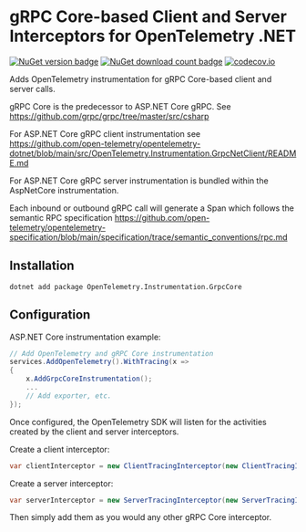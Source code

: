 # gRPC Core-based Client and Server Interceptors for OpenTelemetry .NET

[![NuGet version badge](https://img.shields.io/nuget/v/OpenTelemetry.Instrumentation.GrpcCore)](https://www.nuget.org/packages/OpenTelemetry.Instrumentation.GrpcCore)
[![NuGet download count badge](https://img.shields.io/nuget/dt/OpenTelemetry.Instrumentation.GrpcCore)](https://www.nuget.org/packages/OpenTelemetry.Instrumentation.GrpcCore)
[![codecov.io](https://codecov.io/gh/open-telemetry/opentelemetry-dotnet-contrib/branch/main/graphs/badge.svg?flag=unittests-Instrumentation.GrpcCore)](https://app.codecov.io/gh/open-telemetry/opentelemetry-dotnet-contrib?flags[0]=unittests-Instrumentation.GrpcCore)

Adds OpenTelemetry instrumentation for gRPC Core-based client and server calls.

gRPC Core is the predecessor to ASP.NET Core gRPC. See <https://github.com/grpc/grpc/tree/master/src/csharp>

For ASP.NET Core gRPC client instrumentation see <https://github.com/open-telemetry/opentelemetry-dotnet/blob/main/src/OpenTelemetry.Instrumentation.GrpcNetClient/README.md>

For ASP.NET Core gRPC server instrumentation is bundled within the AspNetCore
instrumentation.

Each inbound or outbound gRPC call will generate a Span which follows the
semantic RPC specification <https://github.com/open-telemetry/opentelemetry-specification/blob/main/specification/trace/semantic_conventions/rpc.md>

## Installation

```shell
dotnet add package OpenTelemetry.Instrumentation.GrpcCore
```

## Configuration

ASP.NET Core instrumentation example:

```csharp
// Add OpenTelemetry and gRPC Core instrumentation
services.AddOpenTelemetry().WithTracing(x =>
{
    x.AddGrpcCoreInstrumentation();
    ...
    // Add exporter, etc.
});
```

Once configured, the OpenTelemetry SDK will listen for the activities created
by the client and server interceptors.

Create a client interceptor:

```csharp
var clientInterceptor = new ClientTracingInterceptor(new ClientTracingInterceptorOptions());
```

Create a server interceptor:

```csharp
var serverInterceptor = new ServerTracingInterceptor(new ServerTracingInterceptorOptions());
```

Then simply add them as you would any other gRPC Core interceptor.
